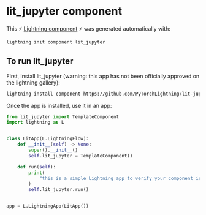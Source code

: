 # lit_jupyter component

This ⚡ [Lightning component](lightning.ai) ⚡ was generated automatically with:

```bash
lightning init component lit_jupyter
```

## To run lit_jupyter

First, install lit_jupyter (warning: this app has not been officially approved on the lightning gallery):

```bash
lightning install component https://github.com/PyTorchLightning/lit-jupyter
```

Once the app is installed, use it in an app:

```python
from lit_jupyter import TemplateComponent
import lightning as L


class LitApp(L.LightningFlow):
    def __init__(self) -> None:
        super().__init__()
        self.lit_jupyter = TemplateComponent()

    def run(self):
        print(
            "this is a simple Lightning app to verify your component is working as expected"
        )
        self.lit_jupyter.run()


app = L.LightningApp(LitApp())
```
